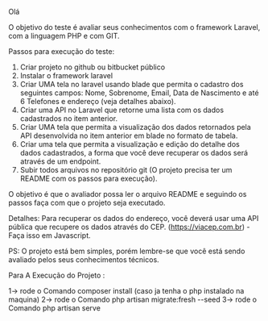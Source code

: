 Olá 
 
O objetivo do teste é avaliar seus conhecimentos com o framework Laravel, com a linguagem PHP e com GIT. 
 
Passos para execução do teste: 
 
1. Criar projeto no github ou bitbucket público
2. Instalar o framework laravel
3. Criar UMA tela no laravel usando blade que permita o cadastro dos seguintes campos: Nome, Sobrenome, Email, Data de Nascimento e até 6 Telefones e endereço (veja detalhes abaixo).
4. Criar uma API no Laravel que retorne uma lista com os dados cadastrados no item anterior.
5. Criar UMA tela que permita a visualização dos dados retornados pela API desenvolvida no item anterior em blade no formato de tabela.
6. Criar uma tela que permita a visualização e edição do detalhe dos dados cadastrados, a forma que você deve recuperar os dados será através de um endpoint.
7. Subir todos arquivos no repositório git (O projeto precisa ter um README com os passos para execução). 
 
O objetivo é que o avaliador possa ler o arquivo README e seguindo os passos faça com que o projeto seja executado. 
 
Detalhes: Para recuperar os dados do endereço, você deverá usar uma API pública que recupere os dados através do CEP. (​https://viacep.com.br​) - Faça isso em Javascript. 
 
PS: O projeto está bem simples, porém lembre-se que você está sendo avaliado pelos seus conhecimentos técnicos. 


Para A Execução do Projeto :

1-> rode o Comando composer install (caso ja tenha o php instalado na maquina)
2-> rode o Comando php artisan migrate:fresh --seed
3-> rode o Comando php artisan serve 
